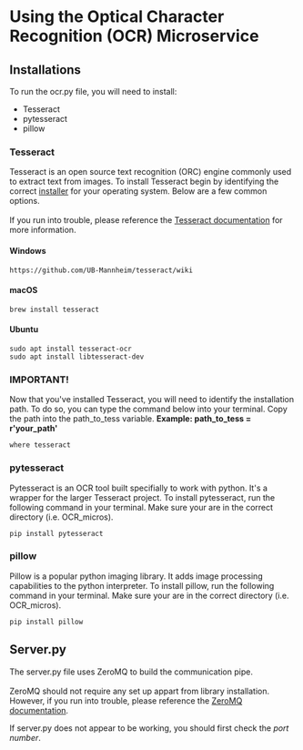 <h1>Using the Optical Character Recognition (OCR) Microservice</h1>

<h2>Installations</h2>
To run the ocr.py file, you will need to install:
<ul><li>Tesseract</li>
<li>pytesseract</li>
<li>pillow</li></ul>

<h3>Tesseract</h3>
Tesseract is an open source text recognition (ORC) engine commonly used to extract text from images. To install Tesseract begin by identifying the correct <a href='https://tesseract-ocr.github.io/tessdoc/Installation.html'>installer</a> for your operating system. Below are a few common options. 
<br></br>
If you run into trouble, please reference the <a href='https://tesseract-ocr.github.io/tessdoc/Installation.html'>Tesseract documentation</a> for more information.

<h4>Windows</h4>

```
https://github.com/UB-Mannheim/tesseract/wiki
```

<h4>macOS</h4>

```
brew install tesseract
```

<h4>Ubuntu</h4>

```
sudo apt install tesseract-ocr
sudo apt install libtesseract-dev
```

<h3>IMPORTANT!</h3>
Now that you've installed Tesseract, you will need to identify the installation path. 
To do so, you can type the command below into your terminal. Copy the path into the path_to_tess variable. 
<b>Example: path_to_tess = r'your_path'</b> 

```
where tesseract
```

<h3>pytesseract</h3>
Pytesseract is an OCR tool built specifially to work with python. It's a wrapper for the larger Tesseract project. To install pytesseract, run the following command in your terminal. Make sure your are in the correct directory (i.e. OCR_micros).

```
pip install pytesseract
```

<h3>pillow</h3>
Pillow is a popular python imaging library. It adds image processing capabilities to the python interpreter. To install pillow, run the following command in your terminal. Make sure your are in the correct directory (i.e. OCR_micros).

```
pip install pillow
```

<h2>Server.py</h2>
The server.py file uses ZeroMQ to build the communication pipe. 
<br></br>
ZeroMQ should not require any set up appart from library installation. However, if you run into trouble, please reference the <a href='https://zeromq.org/get-started/'>ZeroMQ documentation</a>.


If server.py does not appear to be working, you should first check the <em>port number</em>.
